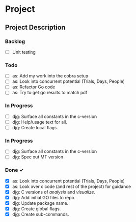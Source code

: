 # Project

## Project Description

### Backlog

- [ ] Unit testing  

### Todo

- [ ] as: Add my work into the cobra setup  
- [ ] as: Look into concurrent potential (Trials, Days, People)
- [ ] as: Refactor Go code 
- [ ] as: Try to get go results to match pdf

### In Progress

- [ ] djg: Surface all constants in the c-version  
- [ ] djg: Help/usage text for all.  
- [ ] djg: Create local flags.  

### In Progress

- [ ] djg: Surface all constants in the c-version  
- [ ] djg: Spec out MT version  

### Done ✓

- [x] as: Look into concurrent potential (Trials, Days, People)
- [x] as: Look over c code (and rest of the project) for guidance  
- [x] djg: C versions of _analysis_ and _visualize_.  
- [x] djg: Add initial GO files to repo.  
- [x] djg: Update package name.  
- [x] djg: Create global flags.  
- [x] djg: Create sub-commands.  
